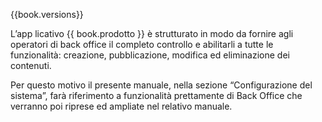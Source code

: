 {{book.versions}}


L’app licativo {{ book.prodotto }} è strutturato in modo da fornire agli operatori di back office il completo controllo e abilitarli a tutte le funzionalità: creazione, pubblicazione, modifica ed eliminazione dei contenuti.

[comment]: <> (This is a comment, it will not be included)

 
Per questo motivo il presente manuale, nella sezione “Configurazione del sistema”, 
farà riferimento a funzionalità prettamente di Back Office che verranno poi riprese ed ampliate nel relativo manuale.

<!---



INDICE
---------------------------------------------------------

 R.A.Ri. SUAP MANUALE DI UTILIZZO E CONFIGURAZIONE DELL’APPLICATIVO DI BACK OFFICE


> 



. Premesse e definizioni

. Utilizzo dell’applicativo di Back Office4

1. Funzionalità di base4

1.1. Login4

%}
1.2. Menu e toolbar5

1.3. Pulsantiera5

1.4. Tabelle6

1.5. Campi di input referenziati7

1.6. Campi di input di tipo data7

1.7. Upload di un file8

1. Inserimento di una pratica11

2.1. Inserimento di una istanza11

2.2. Dati obbligatori12

2.2.1. Inserimento e modifica di una anagrafica13

2.3.

2.4. Dati disponibili dopo il primo salvataggio16

2.4.1. Endoprocedimenti17

2.4.2. Schede19

2.4.3. Soggetti colegati20

2.4.4. Documenti21

2.4.5. Gestione oneri22

2.4.6. Autoriz.\/conc.23

2.4.7. Stampe24

2.4.8. Istanze collegate24

2.4.9. Altre funzioni24

1. Ricerca di una pratica24

2. Gestione di una pratica26

3. Gestione attività26

1. Tabelle di base26
-->
